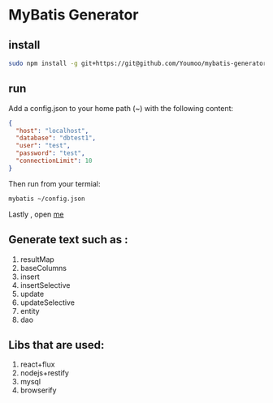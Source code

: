 MyBatis Generator
=================

## install
```bash 
sudo npm install -g git+https://git@github.com/Youmoo/mybatis-generator.git
```
## run
Add a config.json to your home  path (~) with the following content:
```json
{
  "host": "localhost",
  "database": "dbtest1",
  "user": "test",
  "password": "test",
  "connectionLimit": 10
}
```
Then run from your termial:
```bash
mybatis ~/config.json
```
Lastly , open [me](http://localhost:8888/)

## Generate text such as :

1. resultMap
2. baseColumns
3. insert
4. insertSelective
5. update
6. updateSelective
7. entity
8. dao

## Libs that are used:
1. react+flux
2. nodejs+restify
3. mysql
4. browserify